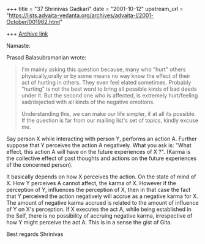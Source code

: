 +++
title = "37 Shrinivas Gadkari"
date = "2001-10-12"
upstream_url = "https://lists.advaita-vedanta.org/archives/advaita-l/2001-October/001962.html"

+++
[Archive link](https://lists.advaita-vedanta.org/archives/advaita-l/2001-October/001962.html)

Namaste:

Prasad Balasubramanian <besprasad at COPPERCOM.COM> wrote:
> I'm mainly asking this question because, many who  "hurt"  others
>physically,orally or by some means no way know the effect of their act of
>hurting in others. They even feel elated sometimes. Probably "hurting" is
>not the best word to bring all possible kinds of bad deeds under it. But
the
>second one who  is affected, is extremely hurt/feeling sad/dejected with
all
>kinds of the negative emotions.
>
> Understanding this, we can make our life simpler, if at all its possible.
>If the question is far from our mailing list's set of topics, kindly excuse
>me.
>

Say person X while interacting with person Y, performs an action A.
Further suppose that Y perceives the action A negatively. What you
ask is: "What effect, this action A will have on the future experiences
of X ?". (Karma is the collective effect of past thoughts and actions
on the future experiences of the concerned person).

It basically depends on how X perceives the action. On the state of
mind of X. How Y perceives A cannot affect, the karma of X. However
if the perception of Y, influences the perception of X, then in that
case the fact that Y perceived the action negatively will accrue as
a negative karma for X. The amount of negative karma accrued is
related to the amount of influence of Y on X's perception. If X
executes the act A, while being established in the Self, there
is no possibility of accruing negative karma, irrespective of how
Y might perceive the act A. This is in a sense the gist of Gita.

Best regards
Shrinivas

